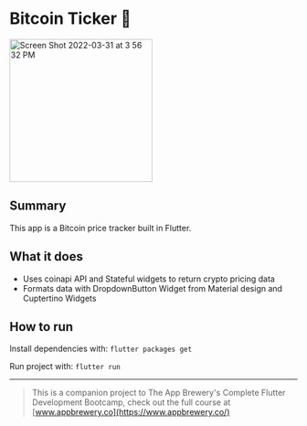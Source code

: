 # Bitcoin Ticker 🤑

<img width="250" alt="Screen Shot 2022-03-31 at 3 56 32 PM" src="https://user-images.githubusercontent.com/13727615/161148404-a1aea86e-cb58-4d0a-b216-6f0a1f0380e9.png">

## Summary

This app is a Bitcoin price tracker built in Flutter.

## What it does
- Uses coinapi API and Stateful widgets to return crypto pricing data
- Formats data with DropdownButton Widget from Material design and Cuptertino Widgets

## How to run
Install dependencies with: `flutter packages get`

Run project with: `flutter run`

--------

>This is a companion project to The App Brewery's Complete Flutter Development Bootcamp, check out the full course at [www.appbrewery.co](https://www.appbrewery.co/)

